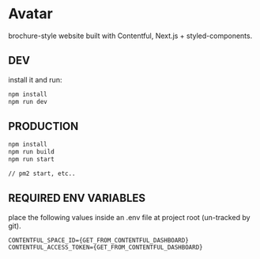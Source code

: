 # Avatar

brochure-style website built with Contentful, Next.js + styled-components.

## DEV

install it and run:

```bash
npm install
npm run dev
```

## PRODUCTION

```bash
npm install
npm run build
npm run start

// pm2 start, etc..
```

## REQUIRED ENV VARIABLES

place the following values inside an .env file at project root (un-tracked by git).

```
CONTENTFUL_SPACE_ID={GET_FROM_CONTENTFUL_DASHBOARD}
CONTENTFUL_ACCESS_TOKEN={GET_FROM_CONTENTFUL_DASHBOARD}
```
